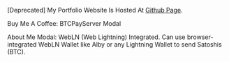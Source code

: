 [Deprecated] My Portfolio Website Is Hosted At [Github Page](https://thanvinhbaohoang.github.io/react-harold-portfolio/).

Buy Me A Coffee: BTCPayServer Modal

About Me Modal: WebLN (Web Lightning) Integrated. Can use browser-integrated WebLN Wallet like Alby or any Lightning Wallet to send Satoshis (BTC).
